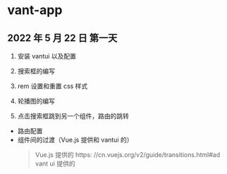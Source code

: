 # vant-app

## 2022 年 5 月 22 日 第一天

1. 安装 vantui 以及配置

2. 搜索框的编写

3. rem 设置和重置 css 样式

4. 轮播图的编写

5. 点击搜索框跳到另一个组件，路由的跳转

- 路由配置
- 组件间的过渡（Vue.js 提供和 vantui 的）
  > Vue.js 提供的 https: //cn.vuejs.org/v2/guide/transitions.html#ad
  > vant ui 提供的
